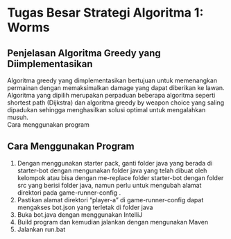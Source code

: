 # Tugas Besar Strategi Algoritma 1: Worms #

## Penjelasan Algoritma Greedy yang Diimplementasikan ##

Algoritma greedy yang dimplementasikan bertujuan untuk memenangkan permainan dengan memaksimalkan damage yang dapat diberikan ke lawan. Algoritma yang dipilih merupakan perpaduan beberapa algoritma seperti shortest path (Dijkstra) dan algoritma greedy by weapon choice yang saling dipadukan sehingga menghasilkan solusi optimal untuk mengalahkan musuh.  
Cara menggunakan program 

## Cara Menggunakan Program ##

1. Dengan menggunakan starter pack, ganti folder java yang berada di starter-bot dengan mengunakan folder java yang telah dibuat oleh kelompok atau bisa dengan me-replace folder starter-bot dengan folder src yang berisi folder java, namun perlu untuk mengubah alamat direktori pada game-runner-config . 
3. Pastikan alamat direktori “player-a” di game-runner-config dapat mengakses bot.json yang terletak di folder java
4. Buka bot.java dengan menggunakan IntelliJ
5. Build program dan kemudian jalankan dengan mengunakan Maven 
6. Jalankan run.bat 

